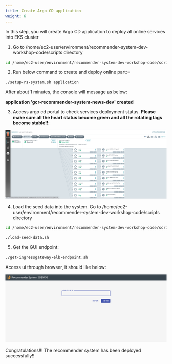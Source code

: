 ```yaml
---
title: Create Argo CD application
weight: 6
---
```


In this step, you will create Argo CD application to deploy all online services into EKS cluster

1. Go to /home/ec2-user/environment/recommender-system-dev-workshop-code/scripts directory

```sh
cd /home/ec2-user/environment/recommender-system-dev-workshop-code/scripts
```

2. Run below command to create and deploy online part:=

```sh
./setup-rs-system.sh application
```

After about 1 minutes, the console will message as below:

**application 'gcr-recommender-system-news-dev' created**

3. Access argo cd portal to check services deployment status. **Please make sure all the heart status become green and all the rotating tags become stable!!**:

![Argocd application status](/images/argocd-app-status.png)

4. Load the seed data into the system. Go to /home/ec2-user/environment/recommender-system-dev-workshop-code/scripts directory

```sh
cd /home/ec2-user/environment/recommender-system-dev-workshop-code/scripts
```

```sh
./load-seed-data.sh
```

5. Get the GUI endpoint:

```sh
./get-ingressgateway-elb-endpoint.sh
```

Access ui through browser, it should like below:

![Demo UI](/images/demo-ui.png)

Congratulations!!! The recommender system has been deployed successfully!!




